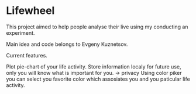 # Lifewheel
This project aimed to help people analyse their live using my conducting an experiment.

Main idea and code belongs to Evgeny Kuznetsov.

Current features.

Plot pie-chart of your life activity.
Store information localy for future use, only you will know what is important for you. -> privacy
Using color piker you can select you favorite color which assosiates you and you paticular life activity.
